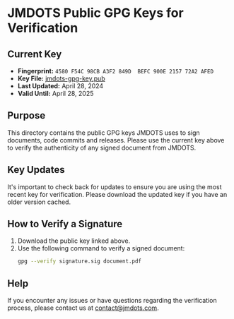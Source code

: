 # JMDOTS Public GPG Keys for Verification

## Current Key

- **Fingerprint:** `4580 F54C 98CB A3F2 849D  BEFC 900E 2157 72A2 AFED`
- **Key File:** [jmdots-gpg-key.pub](./jmdots-gpg-key.pub)
- **Last Updated:** April 28, 2024
- **Valid Until:** April 28, 2025

## Purpose

This directory contains the public GPG keys JMDOTS uses to sign documents, code commits
and releases. Please use the current key above to verify the authenticity of any signed
document from JMDOTS.

## Key Updates

It's important to check back for updates to ensure you are using the most recent key
for verification. Please download the updated key if you have an older version cached.

## How to Verify a Signature

1. Download the public key linked above.
2. Use the following command to verify a signed document:
   ```bash
   gpg --verify signature.sig document.pdf
   ```

## Help

If you encounter any issues or have questions regarding the verification process,
please contact us at [contact@jmdots.com](mailto:contact@jmdots.com).
